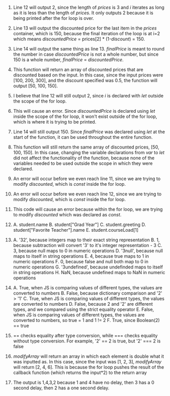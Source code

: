 1. Line 12 will output 2, since the length of *prices* is 3 and *i* iterates as long as it is less than the length of *prices*. It only outputs 2 because it is being printed after the for loop is over.
2. Line 13 will output the discounted price for the last item in the *prices* container, which is 150, because the final iteration of the loop is at i=2 which means *discountedPrice* = prices[2] * (1-*discount*) = 150.
3. Line 14 will output the same thing as line 13. *finalPrice* is meant to round the number in case *discountedPrice* is not a whole number, but since 150 is a whole number, *finalPrice* = *discountedPrice*.
4. This function will return an array of discounted prices that are discounted based on the input. In this case, since the input prices were [100, 200, 300], and the discount specified was 0.5, the function will output [50, 100, 150].
5. I believe that line 12 will still output 2, since *i* is declared with *let* outside the scope of the for loop.
6. This will cause an error. Since *discountedPrice* is declared using *let* inside the scope of the for loop, it won't exist outside of the for loop, which is where it is trying to be printed.
7. Line 14 will still output 150. Since *finalPrice* was declared using *let* at the start of the function, it can be used throughout the entire function.
8. This function will still return the same array of discounted prices, [50, 100, 150]. In this case, changing the variable declarations from *var* to *let* did not affect the functionality of the function, because none of the variables needed to be used outside the scope in which they were declared.
9. An error will occur before we even reach line 11, since we are trying to modify *discounted*, which is *const* inside the for loop.
10. An error will occur before we even reach line 12, since we are trying to modify *discounted*, which is *const* inside the for loop.
11. This code will cause an error because within the for loop, we are trying to modify *discounted* which was declared as *const*.
12. A. student.name
    B. student["Grad Year"]
    C. student.greeting
    D. student["Favorite Teacher"].name
    E. student.courseLoad[1]

13. A. '32', because integers map to their exact string representation
    B. 1, because subtraction will convert '3' to it's integer representation - 3
    C. 3, because null maps to 0 in numeric operations
    D. '3null', because null maps to itself in string operations
    E. 4, because true maps to 1 in numeric operations
    F. 0, because false and null both map to 0 in numeric operations
    G. '3undefined', because undefinded maps to itself in string operations
    H. NaN, because undefined maps to NaN in numeric operations

14. A. True, when JS is comparing values of different types, the values are converted to numbers
    B. False, because dictionary comparison and '2' > '1'
    C. True, when JS is comparing values of different types, the values are converted to numbers
    D. False, because 2 and '2' are different types, and we compared using the strict equality operator
    E. False, when JS is comparing values of different types, the values are converted to numbers, so true = 1 and 1 != 2
    F. True, since Boolean(2) == true

15. == checks equality after type conversion, while === checks equality without type conversion. For example, '2' == 2 is true, but '2' === 2 is false
17. *modifyArray* will return an array in which each element is double what it was inputted as. In this case, since the input was [1, 2, 3], *modifyArray* will return [2, 4, 6]. This is because the for loop pushes the result of the callback function (which returns the input*2) to the return array
19. The output is 1,4,3,2 because 1 and 4 have no delay, then 3 has a 0 second delay, then 2 has a one second delay.
